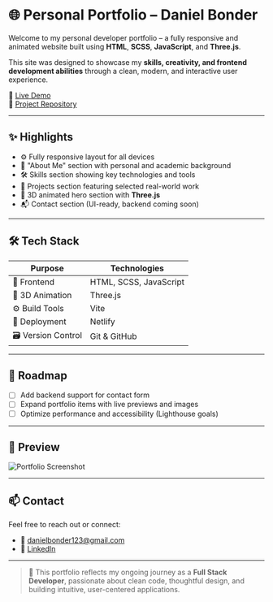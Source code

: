 # 🌐 Personal Portfolio – Daniel Bonder

Welcome to my personal developer portfolio – a fully responsive and animated website built using **HTML**, **SCSS**, **JavaScript**, and **Three.js**.

This site was designed to showcase my **skills, creativity, and frontend development abilities** through a clean, modern, and interactive user experience.

🔗 [Live Demo](https://danielbonder.netlify.app/)  
📁 [Project Repository](https://github.com/DanielBonder/portfolio_DB)

---

## ✨ Highlights

- ⚙️ Fully responsive layout for all devices  
- 🧠 "About Me" section with personal and academic background  
- 🛠️ Skills section showing key technologies and tools  
- 🚀 Projects section featuring selected real-world work  
- 🧊 3D animated hero section with **Three.js**  
- 📬 Contact section (UI-ready, backend coming soon)

---

## 🛠 Tech Stack

| Purpose           | Technologies                        |
|-------------------|-------------------------------------|
| 🎨 Frontend        | HTML, SCSS, JavaScript              |
| 🧊 3D Animation     | Three.js                            |
| ⚙️ Build Tools      | Vite                                |
| 🚀 Deployment       | Netlify                             |
| 🗃️ Version Control  | Git & GitHub                        |

---

## 🚧 Roadmap

- [ ] Add backend support for contact form  
- [ ] Expand portfolio items with live previews and images  
- [ ] Optimize performance and accessibility (Lighthouse goals)

---

## 📸 Preview

![Portfolio Screenshot](./portfolio_screenshot.png)

---

## 📫 Contact

Feel free to reach out or connect:

- 📧 [danielbonder123@gmail.com](mailto:danielbonder123@gmail.com)  
- 💼 [LinkedIn](https://www.linkedin.com/in/daniel-bonder1/)

---

> 🎯 This portfolio reflects my ongoing journey as a **Full Stack Developer**, passionate about clean code, thoughtful design, and building intuitive, user-centered applications.
